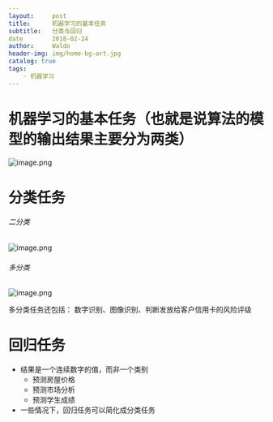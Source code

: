 ```yaml
---
layout:     post
title:      机器学习的基本任务
subtitle:   分类与回归
date        2018-02-24
author:     Waldo
header-img: img/home-bg-art.jpg
catalog: true
tags:
    - 机器学习
---
```


# 机器学习的基本任务（也就是说算法的模型的输出结果主要分为两类）
![image.png](http://upload-images.jianshu.io/upload_images/7216746-38937f19f155e3c8.png?imageMogr2/auto-orient/strip%7CimageView2/2/w/1240)


# 分类任务
###### 二分类
![image.png](http://upload-images.jianshu.io/upload_images/7216746-1495f24850431bbd.png?imageMogr2/auto-orient/strip%7CimageView2/2/w/1240)
###### 多分类
![image.png](http://upload-images.jianshu.io/upload_images/7216746-8d10af2849da0a84.png?imageMogr2/auto-orient/strip%7CimageView2/2/w/1240)

多分类任务还包括：
        数字识别、图像识别、判断发放给客户信用卡的风险评级

# 回归任务
* 结果是一个连续数字的值，而非一个类别
    * 预测房屋价格
    * 预测市场分析
    * 预测学生成绩
* 一些情况下，回归任务可以简化成分类任务


